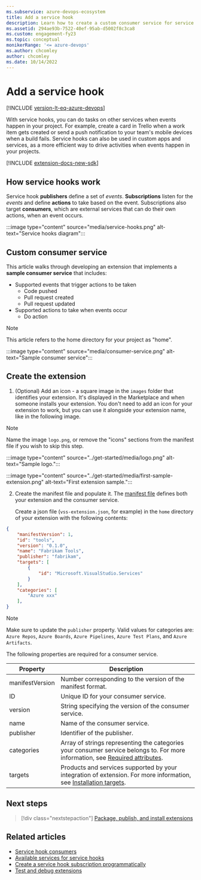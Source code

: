 ```yaml
---
ms.subservice: azure-devops-ecosystem
title: Add a service hook
description: Learn how to create a custom consumer service for service hooks in Azure DevOps.
ms.assetid: 294ae93b-7522-40ef-95ab-d5002f8c3ca8
ms.custom: engagement-fy23
ms.topic: conceptual
monikerRange: '<= azure-devops'
ms.author: chcomley
author: chcomley
ms.date: 10/14/2022
---
```


# Add a service hook

[!INCLUDE [version-lt-eq-azure-devops](../../includes/version-lt-eq-azure-devops.md)]

With service hooks, you can do tasks on other services when events happen in your project. For example, create a card in Trello when a work item gets created or send a push notification to your team's mobile devices when a build fails. Service hooks can also be used in custom apps and services, as a more efficient way to drive activities when events happen in your projects.

[!INCLUDE [extension-docs-new-sdk](../../includes/extension-docs-new-sdk.md)]

## How service hooks work

Service hook **publishers** define a set of *events*. **Subscriptions** listen for the *events* and define **actions** to take based on the event.
Subscriptions also target **consumers**, which are external services that can do their own actions, when an event occurs.

:::image type="content" source="media/service-hooks.png" alt-text="Service hooks diagram":::

## Custom consumer service

This article walks through developing an extension that implements a **sample consumer service** that includes:

- Supported events that trigger actions to be taken
  - Code pushed
  - Pull request created
  - Pull request updated
- Supported actions to take when events occur
  - Do action

> [!NOTE]
> This article refers to the home directory for your project as "home".

:::image type="content" source="media/consumer-service.png" alt-text="Sample consumer service":::

## Create the extension

1. (Optional) Add an icon - a square image in the ```images``` folder that identifies your extension.
It's displayed in the Marketplace and when someone installs your extension. You don't need to add an icon for your extension to work, but you can use it alongside your extension name, like in the following image.

> [!NOTE]
> Name the image ```logo.png```, or remove the "icons" sections from the manifest file if you wish to skip this step.

:::image type="content" source="../get-started/media/logo.png" alt-text="Sample logo.":::

:::image type="content" source="../get-started/media/first-sample-extension.png" alt-text="First extension sample.":::

2. Create the manifest file and populate it. The [manifest file](./manifest.md) defines both your extension and the consumer service.

   Create a json file (`vss-extension.json`, for example) in the `home` directory of your extension with the following contents:

```json
{
    "manifestVersion": 1,
    "id": "tools",
    "version": "0.1.0",
    "name": "Fabrikam Tools",
    "publisher": "fabrikam",
    "targets": [
        {
            "id": "Microsoft.VisualStudio.Services"
        }
    ],
    "categories": [
        "Azure xxx"
    ],
}
```

> [!NOTE]
> Make sure to update the `publisher` property.
> Valid values for categories are: `Azure Repos`, `Azure Boards`, `Azure Pipelines`, `Azure Test Plans`, and `Azure Artifacts`.

The following properties are required for a consumer service.

| Property           | Description
|--------------------|-----------------------|
| manifestVersion    | Number corresponding to the version of the manifest format.  |
| ID                 | Unique ID for your consumer service.       |
| version            | String specifying the version of the consumer service.
| name               | Name of the consumer service.    |
| publisher          | Identifier of the publisher.  |
| categories         | Array of strings representing the categories your consumer service belongs to. For more information, see [Required attributes](manifest.md#required-attributes).     |
| targets            | Products and services supported by your integration of extension. For more information, see [Installation targets](manifest.md).

## Next steps

> [!div class="nextstepaction"]
> [Package, publish, and install extensions](../publish/overview.md)

## Related articles

- [Service hook consumers](../../service-hooks/consumers.md)
- [Available services for service hooks](../../service-hooks/overview.md#available-services)
- [Create a service hook subscription programmatically](../../service-hooks/create-subscription.md)
- [Test and debug extensions](/previous-versions/azure/devops/extend/test/debug-in-browser)
